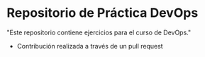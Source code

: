 # Repositorio de Práctica DevOps

"Este repositorio contiene ejercicios para el curso de DevOps."

- Contribución realizada a través de un pull request
